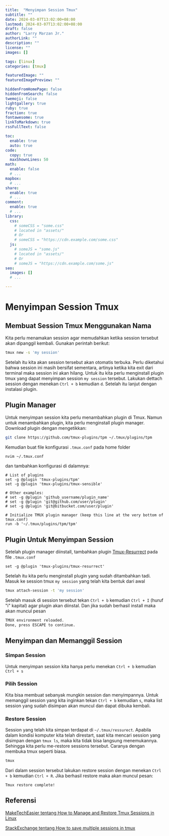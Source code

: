 ```yaml
---
title:  "Menyimpan Session Tmux"
subtitle: ""
date: 2024-03-07T13:02:00+08:00
lastmod: 2024-03-07T13:02:00+08:00
draft: false 
author: "Larry Marzan Jr."
authorLink: ""
description: ""
license: ""
images: []

tags: [linux]
categories: [tmux]

featuredImage: ""
featuredImagePreview: ""

hiddenFromHomePage: false
hiddenFromSearch: false
twemoji: false
lightgallery: true
ruby: true
fraction: true
fontawesome: true
linkToMarkdown: true
rssFullText: false

toc:
  enable: true
  auto: true
code:
  copy: true
  maxShownLines: 50
math:
  enable: false
  # ...
mapbox:
  # ...
share:
  enable: true
  # ...
comment:
  enable: true
  # ...
library:
  css:
    # someCSS = "some.css"
    # located in "assets/"
    # Or
    # someCSS = "https://cdn.example.com/some.css"
  js:
    # someJS = "some.js"
    # located in "assets/"
    # Or
    # someJS = "https://cdn.example.com/some.js"
seo:
  images: []
  # ...

---
```


# Menyimpan Session Tmux

## Membuat Session Tmux Menggunakan Nama

Kita perlu menamakan session agar memudahkan ketika session tersebut akan dipanggil kembali.
Gunakan perintah berikut:
```bash
tmux new -s 'my session'
```
Setelah itu kita akan session tersebut akan otomatis terbuka. Perlu diketahui bahwa session
ini masih bersifat sementara, artinya ketika kita exit dari terminal maka session ini akan
hilang. Untuk itu kita perlu menginstall plugin tmux yang dapat menyimpan session
`my session` tersebut. Lakukan dettach session dengan menekan `Ctrl + b` kemudian `d`.
Setelah itu lanjut dengan instalasi plugin.

## Plugin Manager

Untuk menyimpan session kita perlu menambahkan plugin di Tmux. Namun untuk menambahkan
plugin, kita perlu menginstall plugin manager. Download plugin dengan mengetikkan:
```bash
git clone https://github.com/tmux-plugins/tpm ~/.tmux/plugins/tpm
```

Kemudian buat file konfigurasi `.tmux.conf` pada home folder
```bash
nvim ~/.tmux.conf
```
dan tambahkan konfigurasi di dalamnya:
```
# List of plugins
set -g @plugin 'tmux-plugins/tpm'
set -g @plugin 'tmux-plugins/tmux-sensible'
 
# Other examples:
# set -g @plugin 'github_username/plugin_name'
# set -g @plugin 'git@github.com/user/plugin'
# set -g @plugin 'git@bitbucket.com/user/plugin'
 
# Initialize TMUX plugin manager (keep this line at the very bottom of tmux.conf)
run -b '~/.tmux/plugins/tpm/tpm'
```

## Plugin Untuk Menyimpan Session
Setelah plugin manager diinstall, tambahkan plugin
[Tmux-Resurrect](https://github.com/tmux-plugins/tmux-resurrect) pada file `.tmux.conf`
```
set -g @plugin 'tmux-plugins/tmux-resurrect'
```
Setelah itu kita perlu menginstall plugin yang sudah ditambahkan tadi. Masuk ke session
tmux `my session` yang telah kita bentuk dari awal
```bash
tmux attach-session -t 'my session'
```
Setelah masuk di session tersebut tekan `Ctrl + b` kemudian `Ctrl + I` (huruf "i" kapital) agar
plugin akan diinstal. Dan jika sudah berhasil install maka akan muncul pesan
```bash
TMUX environment reloaded.
Done, press ESCAPE to continue.
```

## Menyimpan dan Memanggil Session

### Simpan Session
Untuk menyimpan session kita hanya perlu menekan `Ctrl + b` kemudian `Ctrl + s`

### Pilih Session
Kita bisa membuat sebanyak mungkin session dan menyimpannya. Untuk memanggil session yang
kita inginkan tekan `Ctrl + b` kemudian `s`, maka list session yang sudah disimpan akan
muncul dan dapat dibuka kembali.

### Restore Session
Session yang telah kita simpan terdapat di `~/.tmux/ressurect`. Apabila dalam kondisi
komputer kita telah direstart, saat kita mencari session yang disimpan dengan `tmux ls`,
maka kita tidak bisa langsung menemukannya. Sehingga kita perlu me-restore sessions
tersebut. Caranya dengan membuka tmux seperti biasa.
```bash
tmux
```
Dari dalam session tersebut lakukan restore session dengan menekan `Ctrl + b`
kemudian `Ctrl + R`. Jika berhasil restore maka akan muncul pesan:
```
Tmux restore complete!
```
## Referensi

[MakeTechEasier tentang How to Manage and Restore Tmux Sessions in Linux](https://www.maketecheasier.com/manage-restore-tmux-sessions-linux/)

[StackExchange tentang How to save multiple sessions in tmux](https://superuser.com/questions/1010075/how-to-save-multiple-sessions-in-tmux/1287933#1287933)
